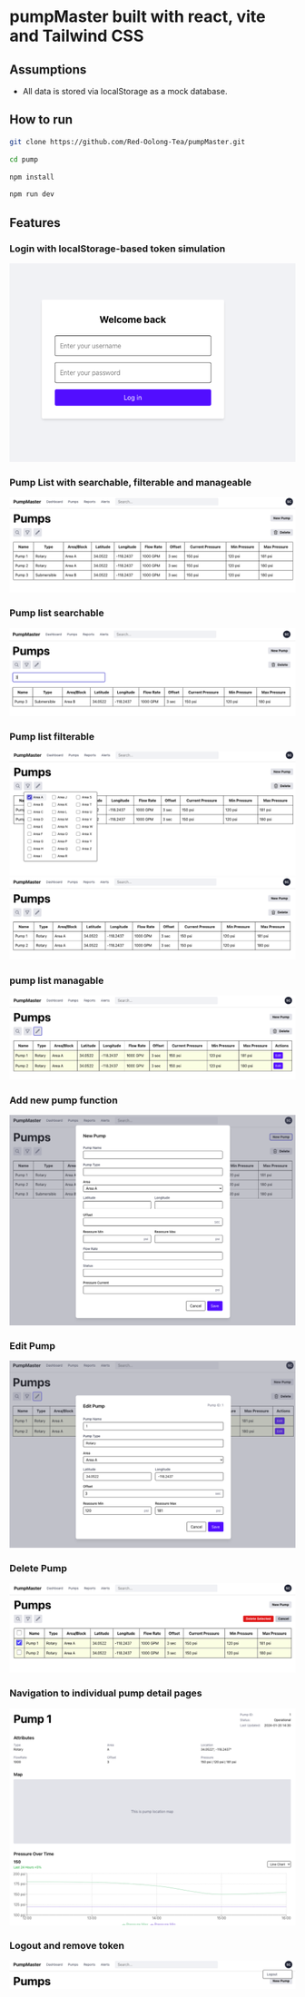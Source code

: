 # pumpMaster built with react, vite and Tailwind CSS


## Assumptions
- All data is stored via localStorage as a mock database.


## How to run
```bash
git clone https://github.com/Red-Oolong-Tea/pumpMaster.git
```
```bash
cd pump
```
```bash
npm install
```
```bash
npm run dev
```


## Features
### Login with localStorage-based token simulation
![Login](assets/login.png)

### Pump List with searchable, filterable and manageable
![Pump List](assets/pumpList.png)

### Pump list searchable
![Search Pump](assets/searchPump.png)

### Pump list filterable
![Filter Pump](assets/filterPumpByArea.png)
![Filter Result](assets/filterResult.png)

### pump list managable
![Manager Pump](assets/managePump.png)

### Add new pump function
![Add new pump](assets/addNewPump.png)

### Edit Pump 
![Edit pump](assets/editPump.png)

### Delete Pump
![Delete Pump](assets/deletePump.png)

### Navigation to individual pump detail pages
![Pump Detail](assets/pumpDetail.png)

### Logout and remove token
![Pump Detail](assets/logout.png)







